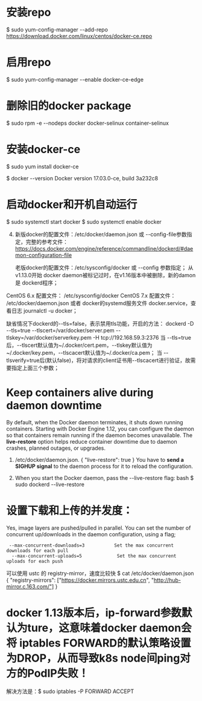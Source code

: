 # 安装repo

$ sudo yum-config-manager --add-repo https://download.docker.com/linux/centos/docker-ce.repo

# 启用repo

$ sudo yum-config-manager --enable docker-ce-edge

# 删除旧的docker package

$ sudo rpm  -e --nodeps docker docker-selinux container-selinux

# 安装docker-ce

$ sudo yum install docker-ce

$ docker --version
Docker version 17.03.0-ce, build 3a232c8

# 启动docker和开机自动运行

$ sudo systemctl start docker
$ sudo systemctl enable docker

4. 新版docker的配置文件：/etc/docker/daemon.json 或 --config-file参数指定，完整的参考文件：https://docs.docker.com/engine/reference/commandline/dockerd/#daemon-configuration-file

   老版docker的配置文件：/etc/sysconfig/docker 或 --config 参数指定；
   从 v1.13.0开始 docker daemon被标记过时，在v1.16版本中被删除，新的damon是 dockerd程序；

CentOS 6.x 配置文件： /etc/sysconfig/docker
CentOS 7.x 配置文件： /etc/docker/daemon.json 或者 docker的systemd服务文件 docker.service，查看日志 journalctl -u docker；

缺省情况下dockerd的--tls=false，表示禁用tls功能，开启的方法：
    dockerd -D --tls=true --tlscert=/var/docker/server.pem --tlskey=/var/docker/serverkey.pem -H tcp://192.168.59.3:2376
当 --tls=true后，--tlscert默认值为~/.docker/cert.pem，--tlskey默认值为~/.docker/key.pem，--tlscacert默认值为~/.docker/ca.pem；
当 --tlsverify=true后(默认false)，将对请求的client证书用--tlscacert进行验证，故需要指定上面三个参数；

# Keep containers alive during daemon downtime 

By default, when the Docker daemon terminates, it shuts down running containers. Starting with Docker Engine 1.12, you can configure the daemon so that containers remain running if the daemon becomes unavailable. The **live-restore** option helps reduce container downtime due to daemon crashes, planned outages, or upgrades.

1. /etc/docker/daemon.json.
{
"live-restore": true
}
You have to **send a SIGHUP signal** to the daemon process for it to reload the configuration. 

2. When you start the Docker daemon, pass the --live-restore flag:
    bash $ sudo dockerd --live-restore


# 设置下载和上传的并发度：

Yes, image layers are pushed/pulled in parallel. You can set the number of concurrent up/downloads in the daemon configuration, using a flag;

     --max-concurrent-downloads=3           Set the max concurrent downloads for each pull
      --max-concurrent-uploads=5             Set the max concurrent uploads for each push

可以使用 ustc 的 registry-mirror，速度比较快
$ cat /etc/docker/daemon.json
{
  "registry-mirrors": ["https://docker.mirrors.ustc.edu.cn", "http://hub-mirror.c.163.com/"]
}

# docker 1.13版本后，ip-forward参数默认为ture，这意味着docker daemon会将 iptables FORWARD的默认策略设置为DROP，从而导致k8s node间ping对方的PodIP失败！

解决方法是：$ sudo iptables -P FORWARD ACCEPT